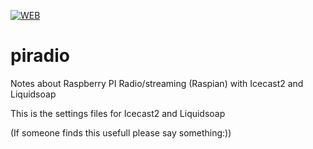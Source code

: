 [![WEB](https://img.shields.io/badge/web-go-blue)](https://www.reihell.se/)

# piradio
Notes about Raspberry PI Radio/streaming (Raspian) with Icecast2 and Liquidsoap 

This is the settings files for Icecast2 and Liquidsoap

(If someone finds this usefull please say something:))
